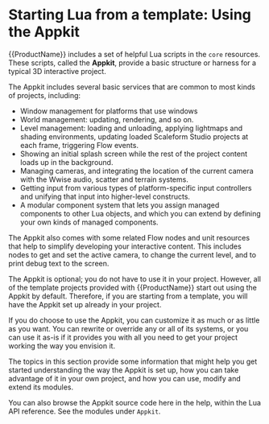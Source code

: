 # Starting Lua from a template: Using the Appkit

{{ProductName}} includes a set of helpful Lua scripts in the `core` resources. These scripts, called the **Appkit**, provide a basic structure or harness for a typical 3D interactive project.

The Appkit includes several basic services that are common to most kinds of projects, including:

-	Window management for platforms that use windows
-	World management: updating, rendering, and so on.
-	Level management: loading and unloading, applying lightmaps and shading environments, updating loaded Scaleform Studio projects at each frame, triggering Flow events.
-	Showing an initial splash screen while the rest of the project content loads up in the background.
-	Managing cameras, and integrating the location of the current camera with the Wwise audio, scatter and terrain systems.
-	Getting input from various types of platform-specific input controllers and unifying that input into higher-level constructs.
-	A modular component system that lets you assign managed components to other Lua objects, and which you can extend by defining your own kinds of managed components.

The Appkit also comes with some related Flow nodes and unit resources that help to simplify developing your interactive content. This includes nodes to get and set the active camera, to change the current level, and to print debug text to the screen.

The Appkit is optional; you do not have to use it in your project. However, all of the template projects provided with {{ProductName}} start out using the Appkit by default. Therefore, if you are starting from a template, you will have the Appkit set up already in your project.

If you do choose to use the Appkit, you can customize it as much or as little as you want. You can rewrite or override any or all of its systems, or you can use it as-is if it provides you with all you need to get your project working the way you envision it.

The topics in this section provide some information that might help you get started understanding the way the Appkit is set up, how you can take advantage of it in your own project, and how you can use, modify and extend its modules.

You can also browse the Appkit source code here in the help, within the Lua API reference. See the modules under `Appkit`.
